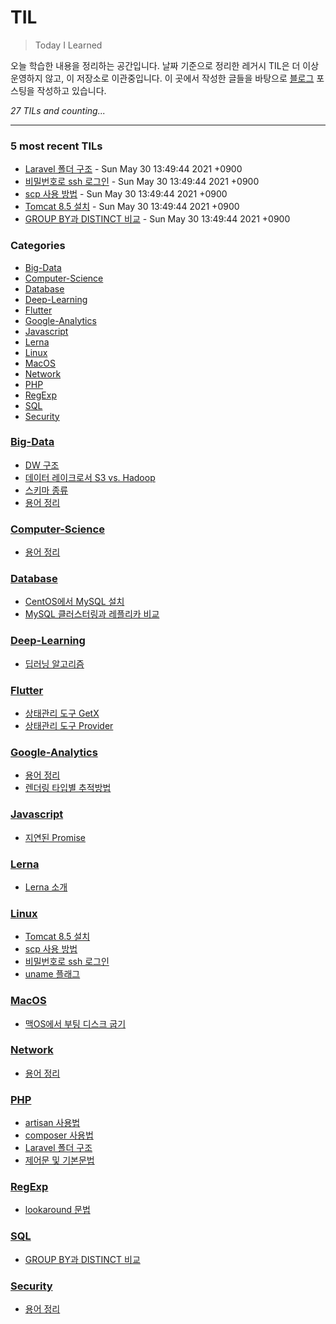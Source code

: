 # TIL
> Today I Learned

오늘 학습한 내용을 정리하는 공간입니다. 날짜 기준으로 정리한 레거시 TIL은 더 이상 운영하지 않고, 이 저장소로 이관중입니다. 이 곳에서 작성한 글들을 바탕으로 [블로그][1] 포스팅을 작성하고 있습니다.


_27 TILs and counting..._

---

### 5 most recent TILs

- [Laravel 폴더 구조](PHP/laravel-folder-structure.md) - Sun May 30 13:49:44 2021 +0900
- [비밀번호로 ssh 로그인](Linux/ssh-password-login.md) - Sun May 30 13:49:44 2021 +0900
- [scp 사용 방법](Linux/scp-usage.md) - Sun May 30 13:49:44 2021 +0900
- [Tomcat 8.5 설치](Linux/install-tomcat.md) - Sun May 30 13:49:44 2021 +0900
- [GROUP BY과 DISTINCT 비교](SQL/group-by-vs-distinct.md) - Sun May 30 13:49:44 2021 +0900

### Categories

- [Big-Data](#Big-Data)
- [Computer-Science](#Computer-Science)
- [Database](#Database)
- [Deep-Learning](#Deep-Learning)
- [Flutter](#Flutter)
- [Google-Analytics](#Google-Analytics)
- [Javascript](#Javascript)
- [Lerna](#Lerna)
- [Linux](#Linux)
- [MacOS](#MacOS)
- [Network](#Network)
- [PHP](#PHP)
- [RegExp](#RegExp)
- [SQL](#SQL)
- [Security](#Security)

### [Big-Data](#Big-Data)
- [DW 구조](Big-Data/dw-constructure.md)
- [데이터 레이크로서 S3 vs. Hadoop](Big-Data/s3-vs-hadoop-as-lake.md)
- [스키마 종류](Big-Data/schema-type.md)
- [용어 정리](Big-Data/terms.md)

### [Computer-Science](#Computer-Science)
- [용어 정리](Computer-Science/terms.md)

### [Database](#Database)
- [CentOS에서 MySQL 설치](Database/installing-mysql.md)
- [MySQL 클러스터링과 레플리카 비교](Database/mysql-cluster-vs-replica.md)

### [Deep-Learning](#Deep-Learning)
- [딥러닝 알고리즘](Deep-Learning/algorithms.md)

### [Flutter](#Flutter)
- [상태관리 도구 GetX](Flutter/state-management-getx.md)
- [상태관리 도구 Provider](Flutter/state-management-provider.md)

### [Google-Analytics](#Google-Analytics)
- [용어 정리](Google-Analytics/terms.md)
- [렌더링 타입별 추적방법](Google-Analytics/trace.md)

### [Javascript](#Javascript)
- [지연된 Promise](Javascript/delaying-promise.md)

### [Lerna](#Lerna)
- [Lerna 소개](Lerna/introduction.md)

### [Linux](#Linux)
- [Tomcat 8.5 설치](Linux/install-tomcat.md)
- [scp 사용 방법](Linux/scp-usage.md)
- [비밀번호로 ssh 로그인](Linux/ssh-password-login.md)
- [uname 플래그](Linux/uname-flag.md)

### [MacOS](#MacOS)
- [맥OS에서 부팅 디스크 굽기](MacOS/booting-disc.md)

### [Network](#Network)
- [용어 정리](Network/terms.md)

### [PHP](#PHP)
- [artisan 사용법](PHP/artisan.md)
- [composer 사용법](PHP/composer.md)
- [Laravel 폴더 구조](PHP/laravel-folder-structure.md)
- [제어문 및 기본문법](PHP/syntax.md)

### [RegExp](#RegExp)
- [lookaround 문법](RegExp/lookaround.md)

### [SQL](#SQL)
- [GROUP BY과 DISTINCT 비교](SQL/group-by-vs-distinct.md)

### [Security](#Security)
- [용어 정리](Security/terms.md)

[1]: https://yangeok.github.io/

